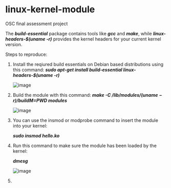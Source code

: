 # linux-kernel-module
OSC final assessment project

The ***build-essential*** package contains tools like ***gcc*** and ***make***, while ***linux-headers-$(uname -r)*** provides the kernel headers for your current kernel version.

Steps to reproduce:
  1. Install the reqiured build essentials on Debian based distributions using this command:
      ***sudo apt-get install build-essential linux-headers-$(uname -r)***
   
      ![image](https://user-images.githubusercontent.com/71591558/220911247-7ea5accb-4b92-447c-a48b-dfa67e8d18c1.png)
  
  2. Build the module with this command:
      ***make -C /lib/modules/$(uname -r)/build M=$PWD modules***
  
      ![image](https://user-images.githubusercontent.com/71591558/220914657-c8fa85ca-8a9c-4fbe-85b7-762fd4a243eb.png)

  3. You can use the insmod or modprobe command to insert the module into your kernel:
  
      ***sudo insmod hello.ko***
  
  4. Run this command to make sure the module has been loaded by the kernel: 
  
      ***dmesg***
      
      ![image](https://user-images.githubusercontent.com/71591558/220915557-5e165f3c-fc0b-448a-9de3-7f6e5e3dee82.png)

  5.
